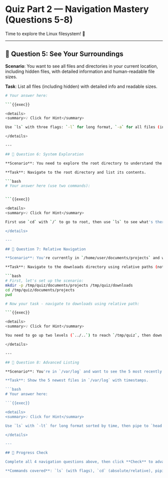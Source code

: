 # Quiz Part 2 — Navigation Mastery (Questions 5-8)

Time to explore the Linux filesystem! 🧭

---

## 📝 Question 5: See Your Surroundings

**Scenario**: You want to see all files and directories in your current location, including hidden files, with detailed information and human-readable file sizes.

**Task**: List all files (including hidden) with detailed info and readable sizes.

```bash
# Your answer here:

```{{exec}}

<details>
<summary>💡 Click for Hint</summary>

Use `ls` with three flags: `-l` for long format, `-a` for all files (including hidden), and `-h` for human-readable sizes. You can combine them as `-lah` or `-la -h`.

</details>

---

## 📝 Question 6: System Exploration

**Scenario**: You need to explore the root directory to understand the Linux filesystem structure.

**Task**: Navigate to the root directory and list its contents.

```bash
# Your answer here (use two commands):


```{{exec}}

<details>
<summary>💡 Click for Hint</summary>

First use `cd` with `/` to go to root, then use `ls` to see what's there. The root directory is the top level of the Linux filesystem.

</details>

---

## 📝 Question 7: Relative Navigation

**Scenario**: You're currently in `/home/user/documents/projects` and want to go to `/home/user/downloads` using relative path navigation.

**Task**: Navigate to the downloads directory using relative paths (not absolute).

```bash
# First, let's set up the scenario:
mkdir -p /tmp/quiz/documents/projects /tmp/quiz/downloads
cd /tmp/quiz/documents/projects
pwd

# Now your task - navigate to downloads using relative path:

```{{exec}}

<details>
<summary>💡 Click for Hint</summary>

You need to go up two levels (`../..`) to reach `/tmp/quiz`, then down into `downloads`. Use `cd ../../downloads`.

</details>

---

## 📝 Question 8: Advanced Listing

**Scenario**: You're in `/var/log` and want to see the 5 most recently modified log files.

**Task**: Show the 5 newest files in `/var/log` with timestamps.

```bash
# Your answer here:

```{{exec}}

<details>
<summary>💡 Click for Hint</summary>

Use `ls` with `-lt` for long format sorted by time, then pipe to `head -5` to show only the first 5. Or use `ls -lth | head -5` for human-readable sizes too.

</details>

---

## 🎯 Progress Check

Complete all 4 navigation questions above, then click **Check** to advance to File Operations!

**Commands covered**: `ls` (with flags), `cd` (absolute/relative), piping, file exploration